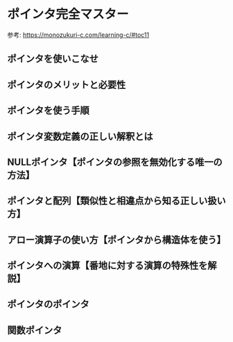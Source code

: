 # ポインタ完全マスター
参考: https://monozukuri-c.com/learning-c/#toc11
## ポインタを使いこなせ
## ポインタのメリットと必要性
## ポインタを使う手順
## ポインタ変数定義の正しい解釈とは
## NULLポインタ【ポインタの参照を無効化する唯一の方法】
## ポインタと配列【類似性と相違点から知る正しい扱い方】
## アロー演算子の使い方【ポインタから構造体を使う】
## ポインタへの演算【番地に対する演算の特殊性を解説】
## ポインタのポインタ
## 関数ポインタ
